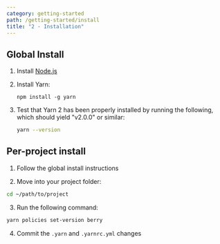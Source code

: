 ```yaml
---
category: getting-started
path: /getting-started/install
title: "2 - Installation"
---
```


## Global Install

1. Install [Node.js](https://nodejs.org/en/download/)

2. Install Yarn:

   ```
   npm install -g yarn
   ```

3. Test that Yarn 2 has been properly installed by running the following, which should yield "v2.0.0" or similar:

   ```bash
   yarn --version
   ```

## Per-project install

1. Follow the global install instructions

2. Move into your project folder:

  ```bash
  cd ~/path/to/project
  ```

3. Run the following command:

  ```bash
  yarn policies set-version berry
  ```

4. Commit the `.yarn` and `.yarnrc.yml` changes

